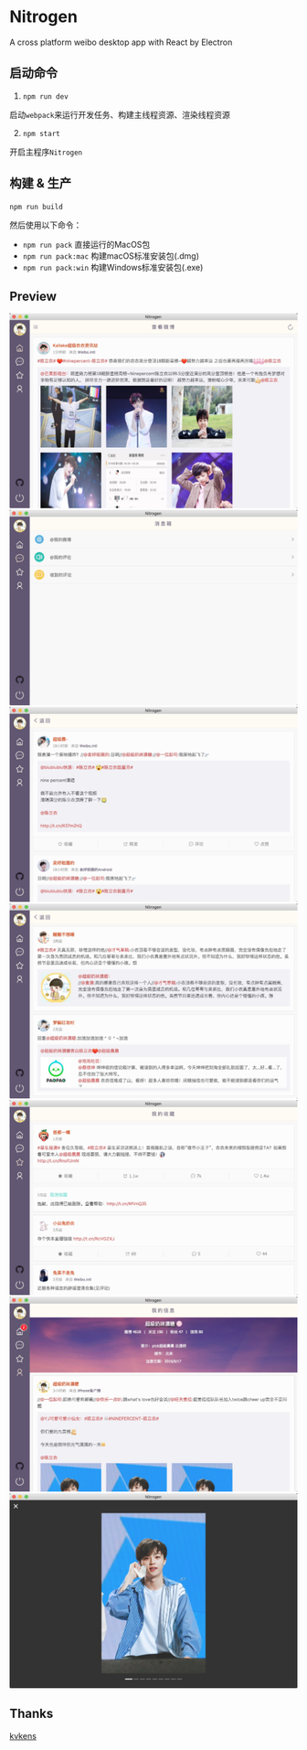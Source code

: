 # Nitrogen

A cross platform weibo desktop app with React by Electron

## 启动命令

1. `npm run dev`

启动`webpack`来运行开发任务、构建主线程资源、渲染线程资源

2. `npm start`

开启主程序`Nitrogen`

## 构建 & 生产

`npm run build`

然后使用以下命令：

- `npm run pack`            直接运行的MacOS包
- `npm run pack:mac`        构建macOS标准安装包(.dmg)
- `npm run pack:win`        构建Windows标准安装包(.exe)

## Preview
![timeline](./screenshots/timeline.png)
![message](./screenshots/message.png)
![mention](./screenshots/mention.png)
![comment](./screenshots/comment.png)
![favorite](./screenshots/favorite.png)
![user](./screenshots/user.png)
![picture](./screenshots/picture.png)

## Thanks

[kvkens](https://github.com/kvkens)